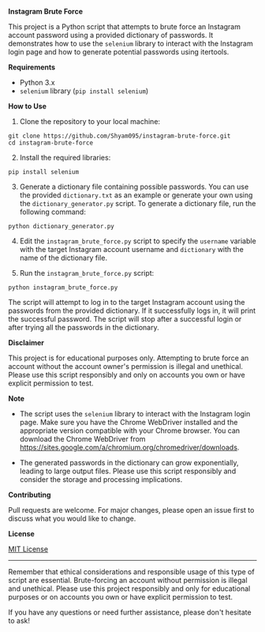 **Instagram Brute Force**

This project is a Python script that attempts to brute force an Instagram account password using a provided dictionary of passwords. It demonstrates how to use the `selenium` library to interact with the Instagram login page and how to generate potential passwords using itertools.

**Requirements**

- Python 3.x
- `selenium` library (`pip install selenium`)

**How to Use**

1. Clone the repository to your local machine:

```
git clone https://github.com/Shyam095/instagram-brute-force.git
cd instagram-brute-force
```

2. Install the required libraries:

```
pip install selenium
```

3. Generate a dictionary file containing possible passwords. You can use the provided `dictionary.txt` as an example or generate your own using the `dictionary_generator.py` script. To generate a dictionary file, run the following command:

```
python dictionary_generator.py
```

4. Edit the `instagram_brute_force.py` script to specify the `username` variable with the target Instagram account username and `dictionary` with the name of the dictionary file.

5. Run the `instagram_brute_force.py` script:

```
python instagram_brute_force.py
```

The script will attempt to log in to the target Instagram account using the passwords from the provided dictionary. If it successfully logs in, it will print the successful password. The script will stop after a successful login or after trying all the passwords in the dictionary.

**Disclaimer**

This project is for educational purposes only. Attempting to brute force an account without the account owner's permission is illegal and unethical. Please use this script responsibly and only on accounts you own or have explicit permission to test.

**Note**

- The script uses the `selenium` library to interact with the Instagram login page. Make sure you have the Chrome WebDriver installed and the appropriate version compatible with your Chrome browser. You can download the Chrome WebDriver from https://sites.google.com/a/chromium.org/chromedriver/downloads.

- The generated passwords in the dictionary can grow exponentially, leading to large output files. Please use this script responsibly and consider the storage and processing implications.

**Contributing**

Pull requests are welcome. For major changes, please open an issue first to discuss what you would like to change.

**License**

[MIT License](LICENSE)

---

Remember that ethical considerations and responsible usage of this type of script are essential. Brute-forcing an account without permission is illegal and unethical. Please use this project responsibly and only for educational purposes or on accounts you own or have explicit permission to test.

If you have any questions or need further assistance, please don't hesitate to ask!
